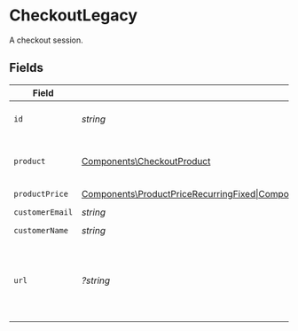 # CheckoutLegacy

A checkout session.


## Fields

| Field                                                                                                                                                                                                                                                                    | Type                                                                                                                                                                                                                                                                     | Required                                                                                                                                                                                                                                                                 | Description                                                                                                                                                                                                                                                              |
| ------------------------------------------------------------------------------------------------------------------------------------------------------------------------------------------------------------------------------------------------------------------------ | ------------------------------------------------------------------------------------------------------------------------------------------------------------------------------------------------------------------------------------------------------------------------ | ------------------------------------------------------------------------------------------------------------------------------------------------------------------------------------------------------------------------------------------------------------------------ | ------------------------------------------------------------------------------------------------------------------------------------------------------------------------------------------------------------------------------------------------------------------------ |
| `id`                                                                                                                                                                                                                                                                     | *string*                                                                                                                                                                                                                                                                 | :heavy_check_mark:                                                                                                                                                                                                                                                       | The ID of the checkout.                                                                                                                                                                                                                                                  |
| `product`                                                                                                                                                                                                                                                                | [Components\CheckoutProduct](../../Models/Components/CheckoutProduct.md)                                                                                                                                                                                                 | :heavy_check_mark:                                                                                                                                                                                                                                                       | Product data for a checkout session.                                                                                                                                                                                                                                     |
| `productPrice`                                                                                                                                                                                                                                                           | [Components\ProductPriceRecurringFixed\|Components\ProductPriceRecurringCustom\|Components\ProductPriceRecurringFree\|Components\ProductPriceOneTimeFixed\|Components\ProductPriceOneTimeCustom\|Components\ProductPriceOneTimeFree](../../Models/Components/ProductPrice.md) | :heavy_check_mark:                                                                                                                                                                                                                                                       | N/A                                                                                                                                                                                                                                                                      |
| `customerEmail`                                                                                                                                                                                                                                                          | *string*                                                                                                                                                                                                                                                                 | :heavy_check_mark:                                                                                                                                                                                                                                                       | N/A                                                                                                                                                                                                                                                                      |
| `customerName`                                                                                                                                                                                                                                                           | *string*                                                                                                                                                                                                                                                                 | :heavy_check_mark:                                                                                                                                                                                                                                                       | N/A                                                                                                                                                                                                                                                                      |
| `url`                                                                                                                                                                                                                                                                    | *?string*                                                                                                                                                                                                                                                                | :heavy_minus_sign:                                                                                                                                                                                                                                                       | URL the customer should be redirected to complete the purchase.                                                                                                                                                                                                          |